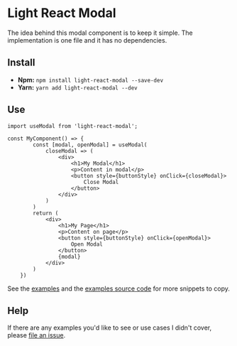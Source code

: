 # Light React Modal

The idea behind this modal component is to keep it simple. The implementation is one file and it has no dependencies.

## Install

- **Npm:** `npm install light-react-modal --save-dev`
- **Yarn:** `yarn add light-react-modal --dev`

## Use
```
import useModal from 'light-react-modal';

const MyComponent() => {
        const [modal, openModal] = useModal(
            closeModal => (
                <div>
                    <h1>My Modal</h1>
                    <p>Content in modal</p>
                    <button style={buttonStyle} onClick={closeModal}>
                        Close Modal
                    </button>
                </div>
            )
        )
        return (
            <div>
                <h1>My Page</h1>
                <p>Content on page</p>
                <button style={buttonStyle} onClick={openModal}>
                    Open Modal
                </button>
                {modal}
            </div>
        )
    })
```
See the [examples](https://benshope.github.io/light-react-modal) and the [examples source code](https://github.com/benshope/light-react-modal/blob/master/stories.js) for more snippets to copy.

## Help

If there are any examples you'd like to see or use cases I didn't cover, please [file an issue](https://github.com/benshope/light-react-modal/issues/new).

